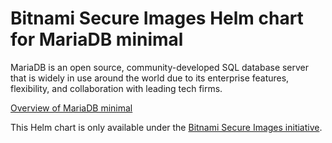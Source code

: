 # Bitnami Secure Images Helm chart for MariaDB minimal

MariaDB is an open source, community-developed SQL database server that is widely in use around the world due to its enterprise features, flexibility, and collaboration with leading tech firms.

[Overview of MariaDB minimal](https://mariadb.org/)

This Helm chart is only available under the [Bitnami Secure Images initiative](https://news.broadcom.com/app-dev/broadcom-introduces-bitnami-secure-images-for-production-ready-containerized-applications).
